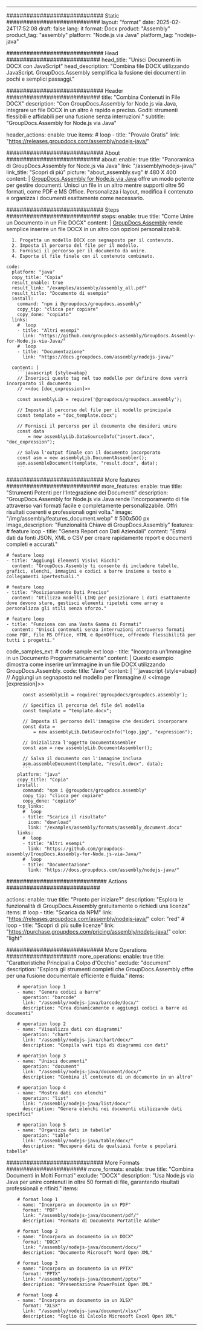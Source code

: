 



---
############################# Static ############################
layout: "format"
date:  2025-02-24T17:52:08
draft: false
lang: it
format: Docx
product: "Assembly"
product_tag: "assembly"
platform: "Node.js via Java"
platform_tag: "nodejs-java"

############################# Head ############################
head_title: "Unisci Documenti in DOCX con JavaScript"
head_description: "Combina file DOCX utilizzando JavaScript. GroupDocs.Assembly semplifica la fusione dei documenti in pochi e semplici passaggi."

############################# Header ############################
title: "Combina Contenuti in File DOCX" 
description: "Con GroupDocs.Assembly for Node.js via Java, integrare un file DOCX in un altro è rapido e preciso. Goditi strumenti flessibili e affidabili per una fusione senza interruzioni."
subtitle: "GroupDocs.Assembly for Node.js via Java" 

header_actions:
  enable: true
  items:
    #  loop
    - title: "Provalo Gratis"
      link: "https://releases.groupdocs.com/assembly/nodejs-java/"
      
############################# About ############################
about:
    enable: true
    title: "Panoramica di GroupDocs.Assembly for Node.js via Java"
    link: "/assembly/nodejs-java/"
    link_title: "Scopri di più"
    picture: "about_assembly.svg" # 480 X 400
    content: |
       [GroupDocs.Assembly for Node.js via Java](/assembly/nodejs-java/) offre un modo potente per gestire documenti. Unisci un file in un altro mentre supporti oltre 50 formati, come PDF e MS Office. Personalizza i layout, modifica il contenuto e organizza i documenti esattamente come necessario.

############################# Steps ############################
steps:
    enable: true
    title: "Come Unire un Documento in un File DOCX"
    content: |
      [GroupDocs.Assembly](/assembly/nodejs-java/) rende semplice inserire un file DOCX in un altro con opzioni personalizzabili.
      
      1. Progetta un modello DOCX con segnaposto per il contenuto.
      2. Imposta il percorso del file per il modello.
      3. Fornisci il percorso per il documento da unire.
      4. Esporta il file finale con il contenuto combinato.
   
    code:
      platform: "java"
      copy_title: "Copia"
      result_enable: true
      result_link: "/examples/assembly/assembly_all.pdf"
      result_title: "Documento di esempio"
      install:
        command: "npm i @groupdocs/groupdocs.assembly"
        copy_tip: "clicca per copiare"
        copy_done: "copiato"
      links:
        #  loop
        - title: "Altri esempi"
          link: "https://github.com/groupdocs-assembly/GroupDocs.Assembly-for-Node.js-via-Java/"
        #  loop
        - title: "Documentazione"
          link: "https://docs.groupdocs.com/assembly/nodejs-java/"
          
      content: |
        ```javascript {style=abap}
        // Inserisci questo tag nel tuo modello per definire dove verrà incorporato il documento
        // <<doc [doc_expression]>>
    
        const assemblyLib = require('@groupdocs/groupdocs.assembly');

        // Imposta il percorso del file per il modello principale
        const template = "doc_template.docx";

        // Fornisci il percorso per il documento che desideri unire
        const data 
            = new assemblyLib.DataSourceInfo("insert.docx", "doc_expression");

        // Salva l'output finale con il documento incorporato
        const asm = new assemblyLib.DocumentAssembler();
        asm.assembleDocument(template, "result.docx", data);
        ```           

############################# More features ############################
more_features:
  enable: true
  title: "Strumenti Potenti per l'Integrazione dei Documenti"
  description: "GroupDocs.Assembly for Node.js via Java rende l'incorporamento di file attraverso vari formati facile e completamente personalizzabile. Offri risultati coerenti e professionali ogni volta."
  image: "/img/assembly/features_document.webp" # 500x500 px
  image_description: "Funzionalità Chiave di GroupDocs.Assembly"
  features:
    # feature loop
    - title: "Genera Report con Dati Aziendali"
      content: "Estrai dati da fonti JSON, XML o CSV per creare rapidamente report e documenti completi e accurati."

    # feature loop
    - title: "Aggiungi Elementi Visivi Ricchi"
      content: "GroupDocs.Assembly ti consente di includere tabelle, grafici, elenchi, immagini e codici a barre insieme a testo e collegamenti ipertestuali."

    # feature loop
    - title: "Posizionamento Dati Preciso"
      content: "Utilizza modelli LINQ per posizionare i dati esattamente dove devono stare, gestisci elementi ripetuti come array e personalizza gli stili senza sforzo."

    # feature loop
    - title: "Funziona con una Vasta Gamma di Formati"
      content: "Unisci contenuti senza interruzioni attraverso formati come PDF, file MS Office, HTML e OpenOffice, offrendo flessibilità per tutti i progetti."
      
  code_samples_ext:
    # code sample ext loop
    - title: "Incorpora un'Immagine in un Documento Programmaticamente"
      content: |
        Questo esempio dimostra come inserire un'immagine in un file DOCX utilizzando GroupDocs.Assembly.
      code:
        title: "Java"
        content: |
          ```javascript {style=abap}
          // Aggiungi un segnaposto nel modello per l'immagine
          // <<image [expression]>>
          
          const assemblyLib = require('@groupdocs/groupdocs.assembly');

          // Specifica il percorso del file del modello
          const template = "template.docx";

          // Imposta il percorso dell'immagine che desideri incorporare
          const data =
              = new assemblyLib.DataSourceInfo("logo.jpg", "expression");

          // Inizializza l'oggetto DocumentAssembler
          const asm = new assemblyLib.DocumentAssembler();

          // Salva il documento con l'immagine inclusa
          asm.assembleDocument(template, "result.docx", data);
          ```
        platform: "java"
        copy_title: "Copia"
        install:
          command: "npm i @groupdocs/groupdocs.assembly"
          copy_tip: "clicca per copiare"
          copy_done: "copiato"
        top_links:
          #  loop
          - title: "Scarica il risultato"
            icon: "download"
            link: "/examples/assembly/formats/assembly_document.docx"
        links:
          #  loop
          - title: "Altri esempi"
            link: "https://github.com/groupdocs-assembly/GroupDocs.Assembly-for-Node.js-via-Java/"
          #  loop
          - title: "Documentazione"
            link: "https://docs.groupdocs.com/assembly/nodejs-java/"
            

            


############################## Actions ############################

actions:
  enable: true
  title: "Pronto per iniziare?"
  description: "Esplora le funzionalità di GroupDocs.Assembly gratuitamente o richiedi una licenza"
  items:
    #  loop
    - title: "Scarica da NPM"
      link: "https://releases.groupdocs.com/assembly/nodejs-java/"
      color: "red"
        #  loop
    - title: "Scopri di più sulle licenze"
      link: "https://purchase.groupdocs.com/pricing/assembly/nodejs-java/"
      color: "light"


############################# More Operations #####################
more_operations:
    enable: true
    title: "Caratteristiche Principali a Colpo d'Occhio"
    exclude: "document"
    description: "Esplora gli strumenti completi che GroupDocs.Assembly offre per una fusione documentale efficiente e fluida."
    items: 
          
        # operation loop 1
        - name: "Genera codici a barre"
          operation: "barcode"
          link: "/assembly/nodejs-java/barcode/docx/"
          description: "Crea dinamicamente e aggiungi codici a barre ai documenti"

        # operation loop 2
        - name: "Visualizza dati con diagrammi"
          operation: "chart"
          link: "/assembly/nodejs-java/chart/docx/"
          description: "Compila vari tipi di diagrammi con dati"

        # operation loop 3
        - name: "Unisci documenti"
          operation: "document"
          link: "/assembly/nodejs-java/document/docx/"
          description: "Combina il contenuto di un documento in un altro"

        # operation loop 4
        - name: "Mostra dati con elenchi"
          operation: "list"
          link: "/assembly/nodejs-java/list/docx/"
          description: "Genera elenchi nei documenti utilizzando dati specifici"

        # operation loop 5
        - name: "Organizza dati in tabelle"
          operation: "table"
          link: "/assembly/nodejs-java/table/docx/"
          description: "Recupera dati da qualsiasi fonte e popolari tabelle"
         
          
############################# More Formats ########################
more_formats:
    enable: true
    title: "Combina Documenti in Molti Formati"
    exclude: "DOCX"
    description: "Usa Node.js via Java per unire contenuti in oltre 50 formati di file, garantendo risultati professionali e rifiniti."
    items: 
          
        # format loop 1
        - name: "Incorpora un documento in un PDF"
          format: "PDF"
          link: "/assembly/nodejs-java/document/pdf/"
          description: "Formato di Documento Portatile Adobe"
          
        # format loop 2
        - name: "Incorpora un documento in un DOCX"
          format: "DOCX"
          link: "/assembly/nodejs-java/document/docx/"
          description: "Documento Microsoft Word Open XML"
          
        # format loop 3
        - name: "Incorpora un documento in un PPTX"
          format: "PPTX"
          link: "/assembly/nodejs-java/document/pptx/"
          description: "Presentazione PowerPoint Open XML"
          
        # format loop 4
        - name: "Incorpora un documento in un XLSX"
          format: "XLSX"
          link: "/assembly/nodejs-java/document/xlsx/"
          description: "Foglio di Calcolo Microsoft Excel Open XML"


          

---